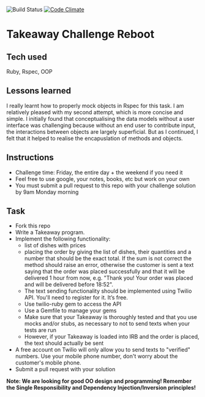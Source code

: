 ![Build Status](https://travis-ci.org/veliancreate/takeaway-challenge-reboot.svg?branch=master) [![Code Climate](https://codeclimate.com/github/veliancreate/takeaway-challenge-reboot/badges/gpa.svg)](https://codeclimate.com/github/veliancreate/takeaway-challenge-reboot)

Takeaway Challenge Reboot
==================

## Tech used

Ruby, Rspec, OOP

## Lessons learned

I really learnt how to properly mock objects in Rspec for this task. I am relatively pleased with my second attempt, which is more concise and simple. I initially found that conceptualising the data models without a user interface was challenging because without an end user to contribute input, the interactions between objects are largely superficial. But as I continued, I felt that it helped to realise the encapuslation of methods and objects. 

Instructions
-------
* Challenge time: Friday, the entire day + the weekend if you need it
* Feel free to use google, your notes, books, etc but work on your own
* You must submit a pull request to this repo with your challenge solution by 9am Monday morning

Task
-----

* Fork this repo
* Write a Takeaway program. 
* Implement the following functionality:
  * list of dishes with prices
  * placing the order by giving the list of dishes, their quantities and a number that should be the exact total. If the sum is not correct the method should raise an error, otherwise the customer is sent a text saying that the order was placed successfully and that it will be delivered 1 hour from now, e.g. "Thank you! Your order was placed and will be delivered before 18:52".
  * The text sending functionality should be implemented using Twilio API. You'll need to register for it. It’s free.
  * Use twilio-ruby gem to access the API
  * Use a Gemfile to manage your gems
  * Make sure that your Takeaway is thoroughly tested and that you use mocks and/or stubs, as necessary to not to send texts when your tests are run
  * However, if your Takeaway is loaded into IRB and the order is placed, the text should actually be sent
* A free account on Twilio will only allow you to send texts to "verified" numbers. Use your mobile phone number, don't worry about the customer's mobile phone.
* Submit a pull request with your solution


**Note: We are looking for good OO design and programming! Remember the Single Responsibility and Dependency Injection/Inversion principles!**


